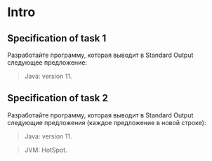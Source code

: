 # Intro

## Specification of task 1

Разработайте программу, которая выводит в Standard Output следующее предложение:

> Java: version 11. 

## Specification of task 2

Разработайте программу, которая выводит в Standard Output следующие предложения (каждое предложение в новой строке):

> Java: version 11.

> JVM: HotSpot.
